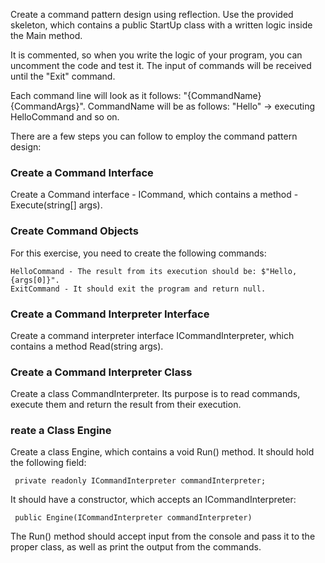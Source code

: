 Create a command pattern design using reflection. Use the provided skeleton, which contains a public StartUp class with a written logic inside the Main method.

It is commented, so when you write the logic of your program, you can uncomment the code and test it. The input of commands will be received until the "Exit" command.

Each command line will look as it follows: "{CommandName} {CommandArgs}". CommandName will be as follows: "Hello" -> executing HelloCommand and so on.

There are a few steps you can follow to employ the command pattern design:

### Create a Command Interface

Create a Command interface - ICommand, which contains a method - Execute(string[] args). 

### Create Command Objects

For this exercise, you need to create the following commands:

    HelloCommand - The result from its execution should be: $"Hello, {args[0]}".
    ExitCommand - It should exit the program and return null.

### Create a Command Interpreter Interface

Create a command interpreter interface ICommandInterpreter, which contains a method Read(string args).

### Create a Command Interpreter Class

Create a class CommandInterpreter. Its purpose is to read commands, execute them and return the result from their execution.  

### reate a Class Engine

Create a class Engine, which contains a void Run() method. It should hold the following field:

     private readonly ICommandInterpreter commandInterpreter;
     
It should have a constructor, which accepts an ICommandInterpreter: 

     public Engine(ICommandInterpreter commandInterpreter)

The Run() method should accept input from the console and pass it to the proper class, as well as print the output from the commands. 
